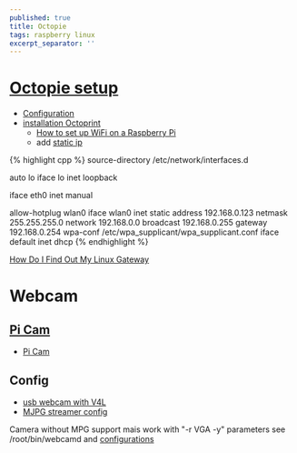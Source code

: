 ```yaml
---
published: true
title: Octopie
tags: raspberry linux
excerpt_separator: ''
---
```

# [Octopie setup](http://octoprint.org/)

- [Configuration](http://octoprint.org/download/)
- [installation Octoprint](http://www.dagomaniack.fr/2017/01/20/installation-doctoprint-pour-une-discoeasy-200/)
	-  [How to set up WiFi on a Raspberry Pi](https://www.maketecheasier.com/setup-wifi-on-raspberry-pi/)
	- add [static ip](https://serverfault.com/questions/335994/creating-a-static-ip-with-wlan0#335997)
    
{% highlight cpp %}
source-directory /etc/network/interfaces.d

auto lo
iface lo inet loopback

iface eth0 inet manual

allow-hotplug wlan0
iface wlan0 inet static
  address 192.168.0.123
  netmask 255.255.255.0
  network 192.168.0.0
  broadcast 192.168.0.255
  gateway 192.168.0.254
  wpa-conf /etc/wpa_supplicant/wpa_supplicant.conf
iface default inet dhcp
{% endhighlight %}

[How Do I Find Out My Linux Gateway](https://www.cyberciti.biz/faq/how-to-find-gateway-ip-address/)

# Webcam

## [Pi Cam](http://espace-raspberry-francais.fr/Composants/Utilisation-Camera-sur-Raspberry-Pi-Francais/)
- [Pi Cam](https://www.pihomeserver.fr/en/2014/01/09/raspberry-pi-home-server-installer-facilement-la-camera-raspberry-pi/)

## Config
- [usb webcam with V4L](http://www.pobot.org/Vision-par-webcam-avec-une.html?lang=fr)
- [MJPG streamer config](https://github.com/foosel/OctoPrint/wiki/Webcams-known-to-work)

Camera without MPG support mais work with "-r VGA -y" parameters
see /root/bin/webcamd and [configurations](https://github.com/foosel/OctoPrint/wiki/MJPG-Streamer-configuration)
